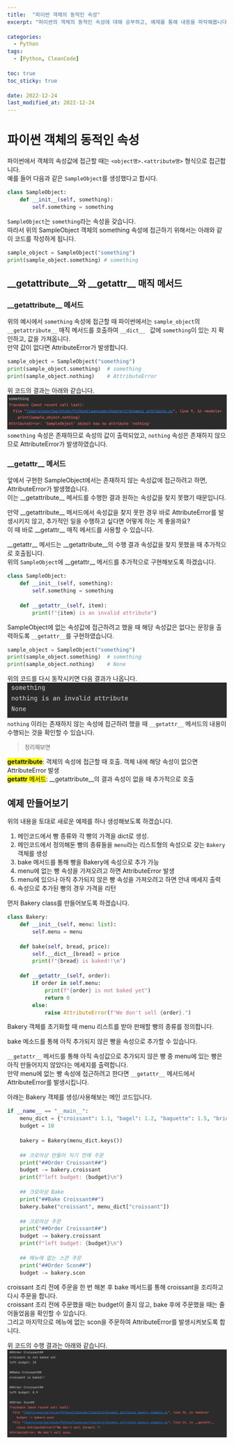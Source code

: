 ```yaml
---
title:  "파이썬 객체의 동적인 속성"
excerpt: "파이썬의 객체의 동적인 속성에 대해 공부하고, 예제를 통해 내용을 파악해봅니다."

categories:
  - Python
tags:
  - [Python, CleanCode]

toc: true
toc_sticky: true
 
date: 2022-12-24
last_modified_at: 2022-12-24
---
```


# 파이썬 객체의 동적인 속성
파이썬에서 객체의 속성값에 접근할 때는 `<object명>.<attribute명>` 형식으로 접근합니다.  
예를 들어 다음과 같은 `SampleObject`를 생성했다고 합시다.  
```python
class SampleObject:
    def __init__(self, something):
        self.something = something
```
`SampleObject`는 `something`라는 속성을 갖습니다.  
따라서 위의 SampleObject 객체의 something 속성에 접근하기 위해서는 아래와 같이 코드를 작성하게 됩니다.  
```python
sample_object = SampleObject("something")
print(sample_object.something) # something
```

## \_\_getattribute\_\_와  \_\_getattr\_\_ 매직 메서드
### \_\_getattribute\_\_ 메서드
위의 예시에서 `something` 속성에 접근할 때 파이썬에서는 `sample_object`의 `__getattribute__` 매직 메서드를 호출하여 `__dict__ ` 값에 `something`이 있는 지 확인하고, 값을 가져옵니다.  
만약 값이 없다면 AttributeError가 발생합니다.  
```python
sample_object = SampleObject("something")
print(sample_object.something)  # something
print(sample_object.nothing)    # AttributeError
```
위 코드의 결과는 아래와 같습니다.  
![](/assets/img/2022-12/2022-12-24-dynamic_attribute/attribute_error_from_getattribute.png)
`something` 속성은 존재하므로 속성의 값이 출력되었고, `nothing` 속성은 존재하지 않으므로 AttributeError가 발생하였습니다.  

### \_\_getattr\_\_ 메서드
앞에서 구현한 SampleObject에서는 존재하지 않는 속성값에 접근하려고 하면, AttributeError가 발생했습니다.  
이는 \_\_getattribute\_\_ 메서드를 수행한 결과 원하는 속성값을 찾지 못했기 때문입니다.  

만약 \_\_getattribute\_\_ 메서드에서 속성값을 찾지 못한 경우 바로 AttributeError를 발생시키지 않고, 추가적인 일을 수행하고 싶다면 어떻게 하는 게 좋을까요?  
이 때 바로 \_\_getattr\_\_ 매직 메서드를 사용할 수 있습니다.  

\_\_getattr\_\_ 메서드는 \_\_getattribute\_\_의 수행 결과 속성값을 찾지 못했을 때 추가적으로 호출됩니다.  
위의 `SampleObject`에 \_\_getattr\_\_ 메서드를 추가적으로 구현해보도록 하겠습니다.  
```python
class SampleObject:
    def __init__(self, something):
        self.something = something

    def __getattr__(self, item):
        print(f"{item} is an invalid attribute")
```

SampleObject에 없는 속성값에 접근하려고 했을 때 해당 속성값은 없다는 문장을 출력하도록 `__getattr__`를 구현하였습니다.  
```python
sample_object = SampleObject("something")
print(sample_object.something)  # something
print(sample_object.nothing)    # None
```
위의 코드를 다시 동작시키면 다음 결과가 나옵니다.  
![](/assets/img/2022-12/2022-12-24-dynamic_attribute/set_getattr_method.png)
`nothing` 이라는 존재하지 않는 속성에 접근하려 했을 때 `__getattr__` 메서드의 내용이 수행되는 것을 확인할 수 있습니다.  
> <p style="font-size: 0.8rem"> 정리해보면  <br>
<span style="background: yellow;">__getattribute__</span>: 객체의 속성에 접근할 때 호출. 객체 내에 해당 속성이 없으면 AttributeError 발생  <br>
<span style="background: yellow;">__getattr__ 메서드</span>: __getattribute__의 결과 속성이 없을 때 추가적으로 호출<br></p>

## 예제 만들어보기
위의 내용을 토대로 새로운 예제를 하나 생성해보도록 하겠습니다.  
1. 메인코드에서 빵 종류와 각 빵의 가격을 dict로 생성.
2. 메인코드에서 정의해둔 빵의 종류들을 `menu`라는 리스트형의 속성으로 갖는 `Bakery` 객체를 생성
3. bake 메서드를 통해 빵을 Bakery에 속성으로 추가 가능
4. menu에 없는 빵 속성을 가져오려고 하면 AttributeError 발생
5. menu에 있으나 아직 추가되지 않은 빵 속성을 가져오려고 하면 안내 메세지 출력
6. 속성으로 추가된 빵의 경우 가격을 리턴

먼저 Bakery class를 만들어보도록 하겠습니다.  
```python
class Bakery:
    def __init__(self, menu: list):
        self.menu = menu

    def bake(self, bread, price):
        self.__dict__[bread] = price
        print(f"{bread} is baked!!\n")

    def __getattr__(self, order):
        if order in self.menu:
            print(f"{order} is not baked yet")
            return 0
        else:
            raise AttributeError(f"We don't sell {order}.")
```
Bakery 객체를 초기화할 때 menu 리스트를 받아 판매할 빵의 종류를 정의합니다.  

bake 메소드를 통헤 아직 추가되지 않은 빵을 속성으로 추가할 수 있습니다.  

`__getattr__` 메서드를 통해 아직 속성값으로 추가되지 않은 빵 중 menu에 있는 빵은 아직 만들어지지 않았다는 메세지를 출력합니다.  
만약 menu에 없는 빵 속성에 접근하려고 한다면 `__getattr__` 메서드에서 AttributeError를 발생시킵니다.  

아래는 Bakery 객체를 생성/사용해보는 메인 코드입니다.  
```python
if __name__ == "__main__":
    menu_dict = {"croissant": 1.1, "bagel": 1.2, "baguette": 1.5, "brioche": 1.3, "muffin": 1.4}
    budget = 10

    bakery = Bakery(menu_dict.keys())

    ## 크로아상 만들어 지기 전에 주문
    print("##Order Croissant##")
    budget -= bakery.croissant
    print(f"left budget: {budget}\n")

    ## 크로아상 Bake
    print("##Bake Croissant##")
    bakery.bake("croissant", menu_dict["croissant"])

    ## 크로아상 주문
    print("##Order Croissant##")
    budget -= bakery.croissant
    print(f"left budget: {budget}\n")

    ## 메뉴에 없는 스콘 주문
    print("##Order Scon##")
    budget -= bakery.scon
```
croissant 조리 전에 주문을 한 번 해본 후 bake 메서드를 통해 croissant을 조리하고 다시 주문을 합니다.  
croissant 조리 전에 주문했을 때는 budget이 줄지 않고, bake 후에 주문했을 때는 줄어들었음을 확인할 수 있습니다.   
그리고 마지막으로 메뉴에 없는 scon을 주문하여 AttributeError를 발생시켜보도록 합니다.  

위 코드의 수행 결과는 아래와 같습니다.  
![](/assets/img/2022-12/2022-12-24-dynamic_attribute/bakery_example.png)

